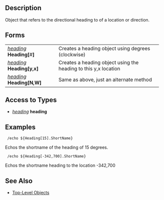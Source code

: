 ## Description

Object that refers to the directional heading to of a location or direction.

## Forms

|                                                                 |                                                                 |
|-----------------------------------------------------------------|-----------------------------------------------------------------|
| *[heading](../data-types/datatype-heading.md)* **Heading\[**#**\]**   | Creates a heading object using degrees (clockwise)              |
| *[heading](../data-types/datatype-heading.md)* **Heading\[**y,x**\]** | Creates a heading object using the heading to this y,x location |
| *[heading](../data-types/datatype-heading.md)* **Heading\[**N,W**\]** | Same as above, just an alternate method                         |

## Access to Types

-   *[heading](../data-types/datatype-heading.md)* **heading**

## Examples

` /echo ${Heading[15].ShortName}`

Echos the shortname of the heading of 15 degrees.

` /echo ${Heading[-342,700].ShortName}`

Echos the shortname heading to the location -342,700

## See Also

-   [Top-Level Objects](top-level-objects.md)


